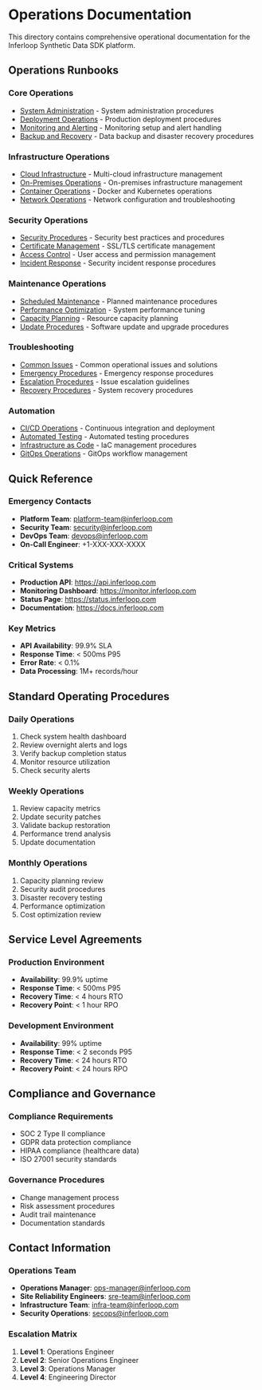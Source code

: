 # Operations Documentation

This directory contains comprehensive operational documentation for the Inferloop Synthetic Data SDK platform.

## Operations Runbooks

### Core Operations
- [System Administration](system-administration.md) - System administration procedures
- [Deployment Operations](deployment-operations.md) - Production deployment procedures
- [Monitoring and Alerting](monitoring-alerting.md) - Monitoring setup and alert handling
- [Backup and Recovery](backup-recovery.md) - Data backup and disaster recovery procedures

### Infrastructure Operations
- [Cloud Infrastructure](cloud-infrastructure.md) - Multi-cloud infrastructure management
- [On-Premises Operations](onprem-operations.md) - On-premises infrastructure management
- [Container Operations](container-operations.md) - Docker and Kubernetes operations
- [Network Operations](network-operations.md) - Network configuration and troubleshooting

### Security Operations
- [Security Procedures](security-procedures.md) - Security best practices and procedures
- [Certificate Management](certificate-management.md) - SSL/TLS certificate management
- [Access Control](access-control.md) - User access and permission management
- [Incident Response](incident-response.md) - Security incident response procedures

### Maintenance Operations
- [Scheduled Maintenance](scheduled-maintenance.md) - Planned maintenance procedures
- [Performance Optimization](performance-optimization.md) - System performance tuning
- [Capacity Planning](capacity-planning.md) - Resource capacity planning
- [Update Procedures](update-procedures.md) - Software update and upgrade procedures

### Troubleshooting
- [Common Issues](troubleshooting-runbook.md) - Common operational issues and solutions
- [Emergency Procedures](emergency-procedures.md) - Emergency response procedures
- [Escalation Procedures](escalation-procedures.md) - Issue escalation guidelines
- [Recovery Procedures](recovery-procedures.md) - System recovery procedures

### Automation
- [CI/CD Operations](cicd-operations.md) - Continuous integration and deployment
- [Automated Testing](automated-testing.md) - Automated testing procedures
- [Infrastructure as Code](infrastructure-as-code.md) - IaC management procedures
- [GitOps Operations](gitops-operations.md) - GitOps workflow management

## Quick Reference

### Emergency Contacts
- **Platform Team**: platform-team@inferloop.com
- **Security Team**: security@inferloop.com
- **DevOps Team**: devops@inferloop.com
- **On-Call Engineer**: +1-XXX-XXX-XXXX

### Critical Systems
- **Production API**: https://api.inferloop.com
- **Monitoring Dashboard**: https://monitor.inferloop.com
- **Status Page**: https://status.inferloop.com
- **Documentation**: https://docs.inferloop.com

### Key Metrics
- **API Availability**: 99.9% SLA
- **Response Time**: < 500ms P95
- **Error Rate**: < 0.1%
- **Data Processing**: 1M+ records/hour

## Standard Operating Procedures

### Daily Operations
1. Check system health dashboard
2. Review overnight alerts and logs
3. Verify backup completion status
4. Monitor resource utilization
5. Check security alerts

### Weekly Operations
1. Review capacity metrics
2. Update security patches
3. Validate backup restoration
4. Performance trend analysis
5. Update documentation

### Monthly Operations
1. Capacity planning review
2. Security audit procedures
3. Disaster recovery testing
4. Performance optimization
5. Cost optimization review

## Service Level Agreements

### Production Environment
- **Availability**: 99.9% uptime
- **Response Time**: < 500ms P95
- **Recovery Time**: < 4 hours RTO
- **Recovery Point**: < 1 hour RPO

### Development Environment
- **Availability**: 99% uptime
- **Response Time**: < 2 seconds P95
- **Recovery Time**: < 24 hours RTO
- **Recovery Point**: < 24 hours RPO

## Compliance and Governance

### Compliance Requirements
- SOC 2 Type II compliance
- GDPR data protection compliance
- HIPAA compliance (healthcare data)
- ISO 27001 security standards

### Governance Procedures
- Change management process
- Risk assessment procedures
- Audit trail maintenance
- Documentation standards

## Contact Information

### Operations Team
- **Operations Manager**: ops-manager@inferloop.com
- **Site Reliability Engineers**: sre-team@inferloop.com
- **Infrastructure Team**: infra-team@inferloop.com
- **Security Operations**: secops@inferloop.com

### Escalation Matrix
1. **Level 1**: Operations Engineer
2. **Level 2**: Senior Operations Engineer
3. **Level 3**: Operations Manager
4. **Level 4**: Engineering Director